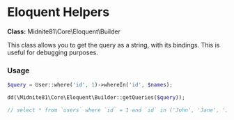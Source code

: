 # Eloquent Helpers

**Class:** Midnite81\Core\Eloquent\Builder

This class allows you to get the query as a string, with its bindings. This is useful for debugging purposes.

### Usage

```php
$query = User::where('id', 1)->whereIn('id', $names);

dd(\Midnite81\Core\Eloquent\Builder::getQueries($query));

// select * from `users` where `id` = 1 and `id` in ('John', 'Jane', 'Joe)
```
